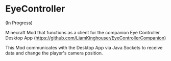 # EyeController

(In Progress)

Minecraft Mod that functions as a client for the companion Eye Controller Desktop App (https://github.com/LiamKinghouser/EyeControllerCompanion)

This Mod communicates with the Desktop App via Java Sockets to receive data and change the player's camera position. 
